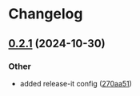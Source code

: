 # Changelog

## [0.2.1](https://github.com/Jaybee18/csm/compare/0.2.0...0.2.1) (2024-10-30)


### Other

* added release-it config ([270aa51](https://github.com/Jaybee18/csm/commit/270aa512dfeeb6d896bcec6add3faa100eb87705))
